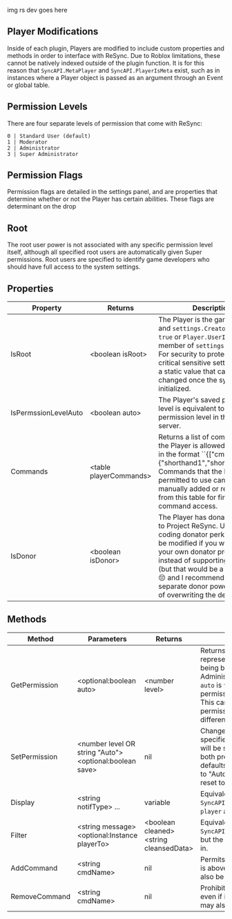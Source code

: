 img rs dev goes here

Player Modifications
-
Inside of each plugin, Players are modified to include custom properties and methods in order to interface with ReSync. Due to Roblox limitations, these cannot be natively indexed outside of the plugin function. It is for this reason that ``SyncAPI.MetaPlayer`` and ``SyncAPI.PlayerIsMeta`` exist, such as in instances where a Player object is passed as an argument through an Event or global table.

## Permission Levels
There are four separate levels of permission that come with ReSync:
```
0 | Standard User (default)
1 | Moderator
2 | Administrator
3 | Super Administrator
```
## Permission Flags
Permission flags are detailed in the settings panel, and are properties that determine whether or not the Player has certain abilities. These flags are determinant on the drop
## Root
The root user power is not associated with any specific permission level itself, although all specified root users are automatically given Super permissions. Root users are specified to identify game developers who should have full access to the system settings.

Properties
-
| Property | Returns | Description | Writable |
| -------- | ------- | ----------- | -------- |
| IsRoot | \<boolean isRoot> | The Player is the game owner and ``settings.CreatorRoot == true`` or ``Player.UserId`` is a member of ``settings.RootUsers``. For security to protect access to critical sensitive settings, this is a static value that cannot be changed once the system is initialized. | No
| IsPermssionLevelAuto | \<boolean auto> | The Player's saved permission level is equivalent to their permission level in the current server. | No
| Commands | \<table playerCommands> | Returns a list of commands that the Player is allowed to execute in the format ``{["cmdName"] = {"shorthand1","shorthand2",...}}. Commands that the Player is permitted to use can be manually added or removed from this table for fine-grained command access. | Yes
| IsDonor | \<boolean isDonor> | The Player has donated money to Project ReSync. Useful for coding donator perks. This can be modified if you want to make your own donator product instead of supporting the system (but that would be a little bit sad 😔 and I recommend adding separate donor powers instead of overwriting the default ones). | Yes

Methods
-
| Method | Parameters | Returns | Description |
| ------ | ---------- | ------- | ----------- |
| GetPermission | \<optional:boolean auto> | \<number level> | Returns an integer between 0 and 3 representing the Player's permission, with 0 being basic user, 1 being Moderator, 2 being Administrator, and 3 as Super Administrator. If ``auto`` is ``true``, the int returned will be the permission level that is saved in the data store. This can be used to get the Player's permanent permission if it has been temporarily set to a different level in the current server.
| SetPermission | \<number level OR string "Auto"> \<optional:boolean save> | nil | Changes the Player's permission to the specified level. If ``save`` is ``true``, their permission will be saved to the data store across all servers both present and future. This parameter defaults to ``false``. If ``level`` is a string that is equal to "Auto" then the Player's permission will be reset to the level saved in the data store.
| Display | \<string notifType> ... | variable | Equivalent to ``SyncAPI:Display(player,notifType,...)``, but the ``player`` argument is automatically filled in.
| Filter | \<string message> \<optional:Instance playerTo> | \<boolean cleaned> \<string cleansedData> | Equivalent to ``SyncAPI:ApplyFilter(player,message,playerTo)``, but the ``player`` argument is automatically filled in.
| AddCommand | \<string cmdName> | nil | Permits the Player to run a command, even if it is above their permission level. ``cmdName`` may also be the shorthand for a command.
| RemoveCommand | \<string cmdName> | nil | Prohibits the Player from running a command, even if it is below their permission level. ``cmdName`` may also be the shorthand for a command.